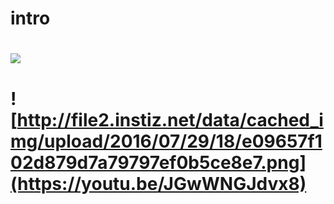 # intro

# ![](http://file2.instiz.net/data/cached_img/upload/2016/07/29/18/e09657f102d879d7a79797ef0b5ce8e7.png)

# ![http://file2.instiz.net/data/cached_img/upload/2016/07/29/18/e09657f102d879d7a79797ef0b5ce8e7.png](https://youtu.be/JGwWNGJdvx8)
